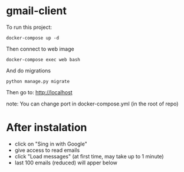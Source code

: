 # gmail-client
To run this project:
```
docker-compose up -d
```
Then connect to web image
```
docker-compose exec web bash
```
And do migrations
```
python manage.py migrate
```
Then go to: [http://localhost](http://localhost)

note: You can change port in docker-compose.yml (in the root of repo)

# After instalation
* click on "Sing in with Google"
* give access to read emails
* click "Load messages" (at first time, may take up to 1 minute)
* last 100 emails (reduced) will apper below
